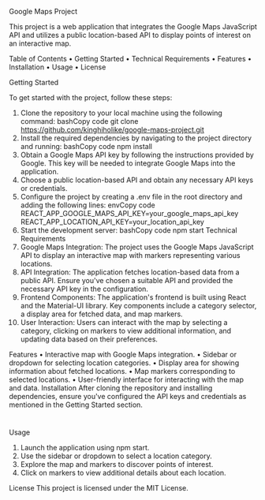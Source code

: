 Google Maps Project


This project is a web application that integrates the Google Maps JavaScript API and utilizes a public location-based API to display points of interest on an interactive map.


Table of Contents
•	Getting Started
•	Technical Requirements
•	Features
•	Installation
•	Usage
•	License


Getting Started

To get started with the project, follow these steps:
1.	Clone the repository to your local machine using the following command:
bashCopy code
git clone https://github.com/kinghiholike/google-maps-project.git 
2.	Install the required dependencies by navigating to the project directory and running:
bashCopy code
npm install 
3.	Obtain a Google Maps API key by following the instructions provided by Google. This key will be needed to integrate Google Maps into the application.
4.	Choose a public location-based API and obtain any necessary API keys or credentials.
5.	Configure the project by creating a .env file in the root directory and adding the following lines:
envCopy code
REACT_APP_GOOGLE_MAPS_API_KEY=your_google_maps_api_key REACT_APP_LOCATION_API_KEY=your_location_api_key 
6.	Start the development server:
bashCopy code
npm start 
Technical Requirements
1.	Google Maps Integration: The project uses the Google Maps JavaScript API to display an interactive map with markers representing various locations.
2.	API Integration: The application fetches location-based data from a public API. Ensure you've chosen a suitable API and provided the necessary API key in the configuration.
3.	Frontend Components: The application's frontend is built using React and the Material-UI library. Key components include a category selector, a display area for fetched data, and map markers.
4.	User Interaction: Users can interact with the map by selecting a category, clicking on markers to view additional information, and updating data based on their preferences.



Features
•	Interactive map with Google Maps integration.
•	Sidebar or dropdown for selecting location categories.
•	Display area for showing information about fetched locations.
•	Map markers corresponding to selected locations.
•	User-friendly interface for interacting with the map and data.
Installation
After cloning the repository and installing dependencies, ensure you've configured the API keys and credentials as mentioned in the Getting Started section.

#

Usage
1.	Launch the application using npm start.
2.	Use the sidebar or dropdown to select a location category.
3.	Explore the map and markers to discover points of interest.
4.	Click on markers to view additional details about each location.


License
This project is licensed under the MIT License.

